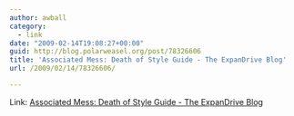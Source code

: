 ```yaml
---
author: awball
category:
  - link
date: "2009-02-14T19:08:27+00:00"
guid: http://blog.polarweasel.org/post/78326606
title: 'Associated Mess: Death of Style Guide - The ExpanDrive Blog'
url: /2009/02/14/78326606/

---
```

Link: [Associated Mess: Death of Style Guide - The ExpanDrive Blog](http://blog.expandrive.com/2009/02/10/associated-mess-death-of-style-guide/)
